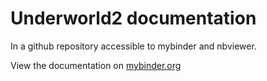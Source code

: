 # Underworld2 documentation 

In a github repository accessible to mybinder and nbviewer.

View the documentation on [mybinder.org](https://mybinder.org/v2/gh/underworldcode/underworld2-documentation/master)
